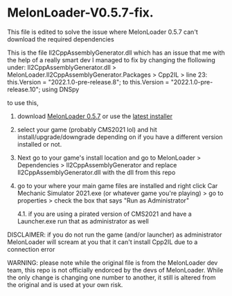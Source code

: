 # MelonLoader-V0.5.7-fix.
This file is edited to solve the issue where MelonLoader 0.5.7 can't download the required dependencies 

This is the file Il2CppAssemblyGenerator.dll which has an issue that me with the help of a really smart dev I managed to fix by changing the flollowing under:
Il2CppAssemblyGenerator.dll > MelonLoader.Il2CppAssemblyGenerator.Packages > Cpp2IL > line 23:
this.Version = "2022.1.0-pre-release.8"; to this.Version = "2022.1.0-pre-release.10"; using DNSpy

to use this, 

1. download [MelonLoader 0.5.7](https://github.com/LavaGang/MelonLoader/releases/tag/v0.5.7) or use the [latest installer](https://melonwiki.xyz/#/README?id=automated-installation)

2. select your game (probably CMS2021 lol) and hit install/upgrade/downgrade depending on if you have a different version installed or not.

3. Next go to your game's install location and go to MelonLoader > Dependencies > Il2CppAssemblyGenerator and replace Il2CppAssemblyGenerator.dll with the dll from this repo 

4. go to your where your main game files are installed and right click Car Mechanic Simulator 2021.exe (or whatever game you're playing) > go to properties > check the box that says "Run as Administrator"

    4.1. if you are using a pirated version of CMS2021 and have a Launcher.exe run that as administrator as well

DISCLAIMER: if you do not run the game (and/or launcher) as administrator MelonLoader will scream at you that it can't install Cpp2IL due to a connection error

WARNING: please note while the original file is from the MelonLoader dev team, this repo is not officially endorced by the devs of MelonLoader. While the only change is changing one number to another, it still is altered from the original and is used at your own risk.
